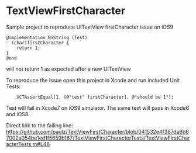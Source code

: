 # TextViewFirstCharacter

Sample project to reproduce UITextView firstCharacter issue on iOS9

```
@implementation NSString (Test)
- (char)firstCharacter {
    return 1;
}
@end
```

will not return 1 as expected after a new UITextView

To reproduce the issue open this project in Xcode and run included Unit Tests:
```
    XCTAssertEqual(1, [@"test" firstCharacter], @"should be 1");
```
Test will fail in Xcode7 on iOS9 simulator. The same test will pass in Xcode6 and iOS8.

Direct link to the failing line: https://github.com/paulz/TextViewFirstCharacter/blob/041532e4f387da6b67002a054be1ed1f5659b167/TextViewFirstCharacterTests/TextViewFirstCharacterTests.m#L46
